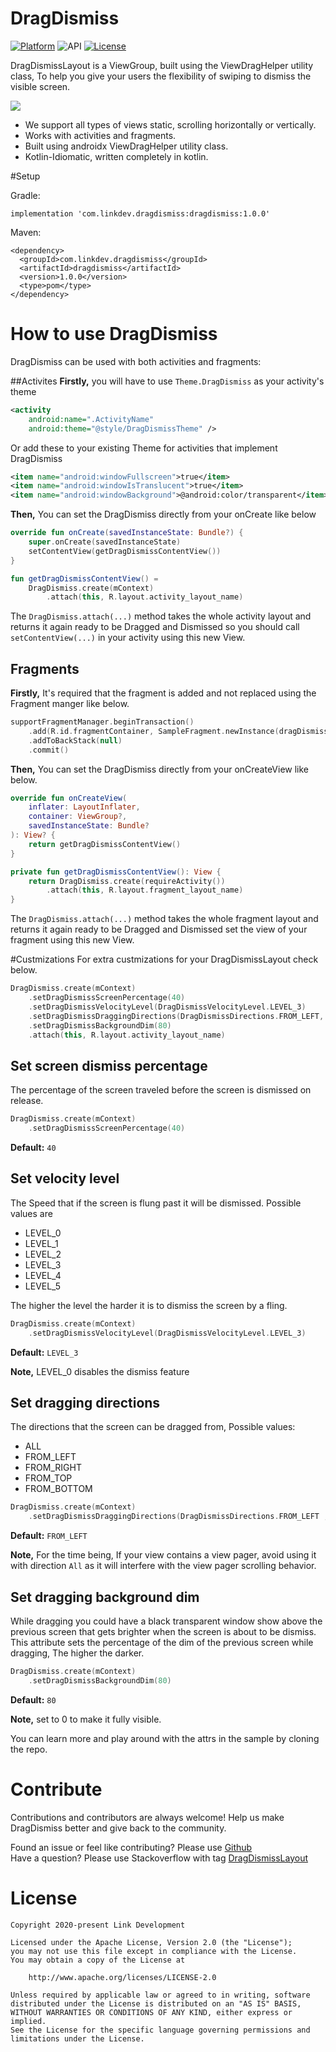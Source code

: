 # DragDismiss
[![Platform](https://img.shields.io/badge/platform-android-brightgreen.svg)](https://developer.android.com/index.html)
![API](https://img.shields.io/badge/Min--SDK-21-yellowgreen)
[![License](https://img.shields.io/badge/license-Apache%202.0-blue.svg)](http://www.apache.org/licenses/LICENSE-2.0)

DragDismissLayout is a ViewGroup, built using the ViewDragHelper utility class, To help you give your users the flexibility of swiping to dismiss the visible screen.

![](screenshots/screenshot.gif)

- We support all types of views static, scrolling horizontally or vertically.
- Works with activities and fragments.
- Built using androidx ViewDragHelper utility class.
- Kotlin-Idiomatic, written completely in kotlin.

#Setup

Gradle:
```
implementation 'com.linkdev.dragdismiss:dragdismiss:1.0.0'
```
Maven:
```
<dependency>
  <groupId>com.linkdev.dragdismiss</groupId>
  <artifactId>dragdismiss</artifactId>
  <version>1.0.0</version>
  <type>pom</type>
</dependency>
```

# How to use DragDismiss
DragDismiss can be used with both activities and fragments:

##Activites
**Firstly,** you will have to use `Theme.DragDismiss` as your activity's theme
```xml
<activity
    android:name=".ActivityName"
    android:theme="@style/DragDismissTheme" />
```
Or add these to your existing Theme for activities that implement DragDismiss
```xml
<item name="android:windowFullscreen">true</item>
<item name="android:windowIsTranslucent">true</item>
<item name="android:windowBackground">@android:color/transparent</item>
```
**Then,** You can set the DragDismiss directly from your onCreate like below
```kotlin
override fun onCreate(savedInstanceState: Bundle?) {
    super.onCreate(savedInstanceState)
    setContentView(getDragDismissContentView())
}

fun getDragDismissContentView() =
    DragDismiss.create(mContext)
        .attach(this, R.layout.activity_layout_name)
```
The `DragDismiss.attach(...)` method takes the whole activity layout and returns it again ready to be Dragged and Dismissed
 so you should call `setContentView(...)` in your activity using this new View.

## Fragments
**Firstly,** It's required that the fragment is added and not replaced using the Fragment manger like below.
```kotlin
supportFragmentManager.beginTransaction()
    .add(R.id.fragmentContainer, SampleFragment.newInstance(dragDismissAttrs), SampleFragment.TAG)
    .addToBackStack(null)
    .commit()
```

**Then,** You can set the DragDismiss directly from your onCreateView like below.
```kotlin
override fun onCreateView(
    inflater: LayoutInflater,
    container: ViewGroup?,
    savedInstanceState: Bundle?
): View? {
    return getDragDismissContentView()
}

private fun getDragDismissContentView(): View {
    return DragDismiss.create(requireActivity())
        .attach(this, R.layout.fragment_layout_name)
}
```
The `DragDismiss.attach(...)` method takes the whole fragment layout and returns it again ready to be Dragged and Dismissed
 set the view of your fragment using this new View.

#Custmizations
For extra custmizations for your DragDismissLayout check below.
```kotlin
DragDismiss.create(mContext)
    .setDragDismissScreenPercentage(40)
    .setDragDismissVelocityLevel(DragDismissVelocityLevel.LEVEL_3)
    .setDragDismissDraggingDirections(DragDismissDirections.FROM_LEFT, DragDismissDirections.FROM_RIGHT)
    .setDragDismissBackgroundDim(80)
    .attach(this, R.layout.activity_layout_name)
```

## Set screen dismiss percentage
The percentage of the screen traveled before the screen is dismissed on release.
```kotlin
DragDismiss.create(mContext)
    .setDragDismissScreenPercentage(40)
```
**Default:** `40`

## Set velocity level
The Speed that if the screen is flung past it will be dismissed.
Possible values are
* LEVEL_0
* LEVEL_1
* LEVEL_2
* LEVEL_3
* LEVEL_4
* LEVEL_5

The higher the level the harder it is to dismiss the screen by a fling.

```kotlin
DragDismiss.create(mContext)
    .setDragDismissVelocityLevel(DragDismissVelocityLevel.LEVEL_3)
```
**Default:** `LEVEL_3`

**Note,** LEVEL_0 disables the dismiss feature

## Set dragging directions
The directions that the screen can be dragged from, Possible values:
* ALL
* FROM_LEFT
* FROM_RIGHT
* FROM_TOP
* FROM_BOTTOM
```kotlin
DragDismiss.create(mContext)
    .setDragDismissDraggingDirections(DragDismissDirections.FROM_LEFT , DragDismissDirections.FROM_RIGHT)
```
**Default:** `FROM_LEFT`

**Note,** For the time being, If your view contains a view pager, avoid using it with direction `All` as it will interfere with the view pager scrolling behavior.

## Set dragging background dim
While dragging you could have a black transparent window show above the previous screen that gets brighter when the screen is about to be dismiss.
This attribute sets the percentage of the dim of the previous screen while dragging, The higher the darker.
```kotlin
DragDismiss.create(mContext)
    .setDragDismissBackgroundDim(80)
```
**Default:** `80`

**Note,** set to 0 to make it fully visible.

You can learn more and play around with the attrs in the sample by cloning the repo.

# Contribute
Contributions and contributors are always welcome! Help us make DragDismiss better and give back to the community.

Found an issue or feel like contributing? Please use [Github][issues]  
Have a question? Please use Stackoverflow with tag [DragDismissLayout][stackoverflow]

# License
    Copyright 2020-present Link Development

    Licensed under the Apache License, Version 2.0 (the "License");
    you may not use this file except in compliance with the License.
    You may obtain a copy of the License at

        http://www.apache.org/licenses/LICENSE-2.0

    Unless required by applicable law or agreed to in writing, software
    distributed under the License is distributed on an "AS IS" BASIS,
    WITHOUT WARRANTIES OR CONDITIONS OF ANY KIND, either express or implied.
    See the License for the specific language governing permissions and
    limitations under the License.

 [issues]: https://github.com/DragDismissLayout/issues
 [stackoverflow]: http://stackoverflow.com/questions/tagged/DragDismissLayout
 